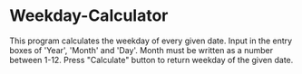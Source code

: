 # Weekday-Calculator
This program calculates the weekday of every given date. 
Input in the entry boxes of 'Year', 'Month' and 'Day'.
Month must be written as a number between 1-12.
Press "Calculate" button to return weekday of the given date.
